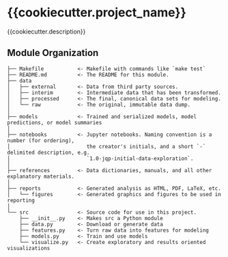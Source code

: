 {{cookiecutter.project_name}}
==============================

{{cookiecutter.description}}

Module Organization
------------

    ├── Makefile           <- Makefile with commands like `make test`
    ├── README.md          <- The README for this module.
    ├── data
    │   ├── external       <- Data from third party sources.
    │   ├── interim        <- Intermediate data that has been transformed.
    │   ├── processed      <- The final, canonical data sets for modeling.
    │   └── raw            <- The original, immutable data dump.
    │
    ├── models             <- Trained and serialized models, model predictions, or model summaries
    │
    ├── notebooks          <- Jupyter notebooks. Naming convention is a number (for ordering),
    │                         the creator's initials, and a short `-` delimited description, e.g.
    │                         `1.0-jqp-initial-data-exploration`.
    │
    ├── references         <- Data dictionaries, manuals, and all other explanatory materials.
    │
    ├── reports            <- Generated analysis as HTML, PDF, LaTeX, etc.
    │   └── figures        <- Generated graphics and figures to be used in reporting
    │
    └── src                <- Source code for use in this project.
        ├── __init__.py    <- Makes src a Python module
        ├── data.py        <- Download or generate data
        ├── features.py    <- Turn raw data into features for modeling
        ├── models.py      <- Train and use models
        └── visualize.py   <- Create exploratory and results oriented visualizations
